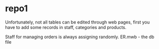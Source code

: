 # repo1
Unfortunately, not all tables can be edited through web pages, first you have to add some records in staff, categories and products. 

Staff for managing orders is always assigning randomly.
ER.mwb - the db file
